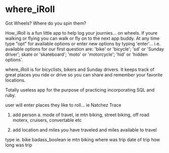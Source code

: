 where_iRoll
===========

Got Wheels?  Where do you spin them?

How_iRoll is a fun little app to help log your journies... on wheels.
If youre walking or flying you can walk or fly on to the next app buddy.
At any time type "opt" for available options or enter new options by typing
'enter'...  i.e. available options for our first question are: 'bike' or
'bicycle'; 'sd' or 'Sunday driver'; skate or 'skateboard'; 'moto' or
'motorcycle'; 'hid' or 'hidden options'.

where_iRoll is for bicyclists, bikers and Sunday drivers.  It keeps track of great places you ride or drive so you can share and remember your favorite locations.

Totally useless app for the purpose of practicing incorporating SQL and ruby.  

user will enter places they like to roll... ie Natchez Trace
1. add person
  a. mode of travel, ie mtn biking, street biking, off road moterx, cruisers, convertable etc

2.  add location and miles you have traveled and miles available to travel


type ie. bike
badass_boolean ie mtn biking
where was trip
date of trip
how long was trip
